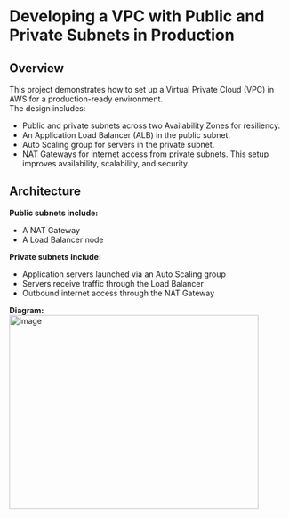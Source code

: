 # Developing a VPC with Public and Private Subnets in Production

## Overview
This project demonstrates how to set up a Virtual Private Cloud (VPC) in AWS for a production-ready environment.  
The design includes:
- Public and private subnets across two Availability Zones for resiliency.
- An Application Load Balancer (ALB) in the public subnet.
- Auto Scaling group for servers in the private subnet.
- NAT Gateways for internet access from private subnets.
This setup improves availability, scalability, and security.

## Architecture

**Public subnets include:**
- A NAT Gateway
- A Load Balancer node

**Private subnets include:**
- Application servers launched via an Auto Scaling group
- Servers receive traffic through the Load Balancer
- Outbound internet access through the NAT Gateway

**Diagram:**  
<img width="448" height="349" alt="image" src="https://github.com/user-attachments/assets/bb2fa980-b534-499e-84c6-126fcfe57d8e" />

